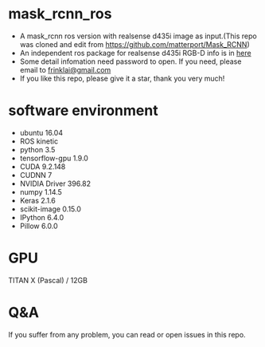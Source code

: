 # mask_rcnn_ros
- A mask_rcnn ros version with realsense d435i image as input.(This repo was cloned and edit from https://github.com/matterport/Mask_RCNN)
- An independent ros package for realsense d435i RGB-D info is in [here](https://github.com/frinklai/rs_d435i)
- Some detail infomation need password to open. If you need, please email to frinklai@gmail.com
- If you like this repo, please give it a star, thank you very much!

# software environment 
- ubuntu          16.04
- ROS             kinetic
- python          3.5
- tensorflow-gpu  1.9.0
- CUDA            9.2.148
- CUDNN           7
- NVIDIA Driver   396.82
- numpy           1.14.5
- Keras           2.1.6
- scikit-image    0.15.0
- IPython         6.4.0
- Pillow          6.0.0

# GPU
TITAN X (Pascal) / 12GB

# Q&A
If you suffer from any problem, you can read or open issues in this repo.
